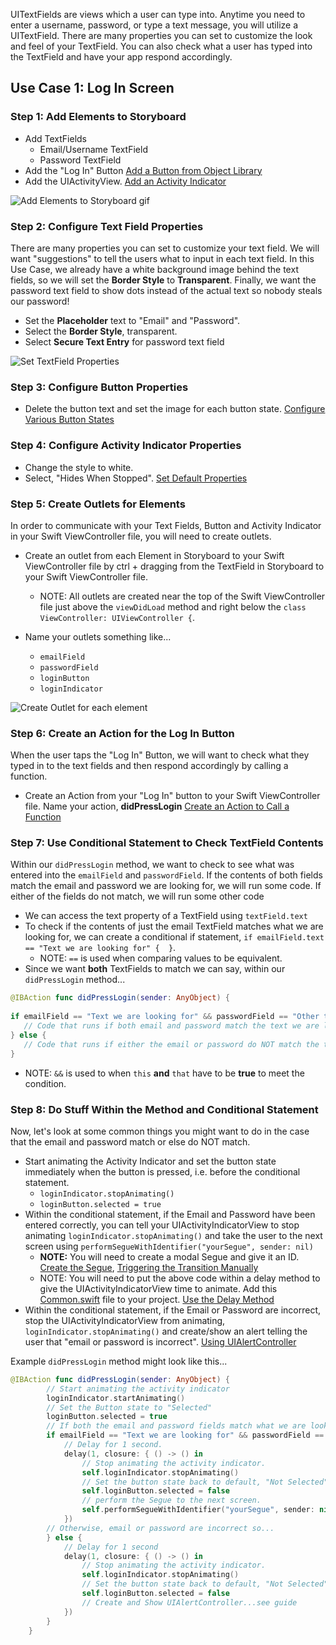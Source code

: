 UITextFields are views which a user can type into. Anytime you need to enter a username, password, or type a text message, you will utilize a UITextField. There are many properties you can set to customize the look and feel of your TextField. You can also check what a user has typed into the TextField and have your app respond accordingly.

## Use Case 1: Log In Screen

### Step 1: Add Elements to Storyboard

- Add TextFields 
   - Email/Username TextField
   - Password TextField
- Add the "Log In" Button [Add a Button from Object Library](https://github.com/codepath/ios_guides/wiki/Configure-a-Button#step-1-add-button-from-object-library)
- Add the UIActivityView. [Add an Activity Indicator](https://github.com/codepath/ios_guides/wiki/Using-UIActivityIndicatorView#step-1-add-activity-indicator-to-storyboard)
 
![Add Elements to Storyboard gif](http://i.imgur.com/muYoQQ8.gif)  

### Step 2: Configure Text Field Properties

There are many properties you can set to customize your text field. We will want "suggestions" to tell the users what to input in each text field. In this Use Case, we already have a white background image behind the text fields, so we will set the **Border Style** to **Transparent**. Finally, we want the password text field to show dots instead of the actual text so nobody steals our password!

- Set the **Placeholder** text to "Email" and "Password".
- Select the **Border Style**, transparent.  
- Select **Secure Text Entry** for password text field  
  
![Set TextField Properties](http://i.imgur.com/iOIvlMG.gif)  

### Step 3: Configure Button Properties

- Delete the button text and set the image for each button state. [Configure Various Button States](https://github.com/codepath/ios_guides/wiki/Configure-a-Button#step-3-configure-various-button-states)


### Step 4: Configure Activity Indicator Properties

- Change the style to white. 
- Select, "Hides When Stopped". [Set Default Properties](https://github.com/codepath/ios_guides/wiki/Using-UIActivityIndicatorView#step-2-set-default-properties)

### Step 5: Create Outlets for Elements

In order to communicate with your Text Fields, Button and Activity Indicator in your Swift ViewController file, you will need to create outlets.

- Create an outlet from each Element in Storyboard to your Swift ViewController file by ctrl + dragging from the TextField in Storyboard to your Swift ViewController file.
   - NOTE: All outlets are created near the top of the Swift ViewController file just above the `viewDidLoad` method and right below the `class ViewController: UIViewController {`.  
 
- Name your outlets something like...
   - `emailField`
   - `passwordField`
   - `loginButton`
   - `loginIndicator`

![Create Outlet for each element](http://i.imgur.com/uPNEzla.gif)

### Step 6: Create an Action for the Log In Button

When the user taps the "Log In" Button, we will want to check what they typed in to the text fields and then respond accordingly by calling a function.

- Create an Action from your "Log In" button to your Swift ViewController file. Name your action, **didPressLogin** [Create an Action to Call a Function](https://github.com/codepath/ios_guides/wiki/Configure-a-Button#step-5-call-a-function-when-the-button-is-tapped)

### Step 7: Use Conditional Statement to Check TextField Contents

Within our `didPressLogin` method, we want to check to see what was entered into the `emailField` and `passwordField`. If the contents of both fields match the email and password we are looking for, we will run some code. If either of the fields do not match, we will run some other code

- We can access the text property of a TextField using `textField.text`
- To check if the contents of just the email TextField matches what we are looking for, we can create a conditional if statement,  `if emailField.text == "Text we are looking for" {  }`.
   - NOTE: `==` is used when comparing values to be equivalent. 
- Since we want **both** TextFields to match we can say, within our `didPressLogin` method...

```swift
@IBAction func didPressLogin(sender: AnyObject) {
        
if emailField == "Text we are looking for" && passwordField == "Other text we are looking for" {
   // Code that runs if both email and password match the text we are looking for in each case       
} else {
   // Code that runs if either the email or password do NOT match the text we are looking for in each case        
}
```
   - NOTE: `&&` is used to when `this` **and** `that` have to be **true** to meet the condition.

### Step 8: Do Stuff Within the Method and Conditional Statement
Now, let's look at some common things you might want to do in the case that the email and password match or else do NOT match.

- Start animating the Activity Indicator and set the button state immediately when the button is pressed, i.e. before the conditional statement. 
   - `loginIndicator.stopAnimating()`
   - `loginButton.selected = true`
- Within the conditional statement, if the Email and Password have been entered correctly, you can tell your UIActivityIndicatorView to stop animating `loginIndicator.stopAnimating()` and take the user to the next screen using `performSegueWithIdentifier("yourSegue", sender: nil)` 
   - **NOTE:** You will need to create a modal Segue and give it an ID. [Create the Segue](https://github.com/codepath/ios_guides/wiki/Using-Modal-Transitions#step-1-create-the-segue), [Triggering the Transition Manually](https://github.com/codepath/ios_guides/wiki/Using-Modal-Transitions#triggering-the-transition-manually)
   - NOTE: You will need to put the above code within a delay method to give the UIActivityIndicatorView time to animate. Add this [Common.swift](https://www.dropbox.com/s/mzfmjlvv863x95e/Common.swift?dl=0) file to your project. [Use the Delay Method](https://github.com/codepath/ios_guides/wiki/Calling-a-Method-After-Delay#step-2-use-the-delay-method) 
- Within the conditional statement, if the Email or Password are incorrect, stop the UIActivityIndicatorView from animating, `loginIndicator.stopAnimating()` and create/show an alert telling the user that "email or password is incorrect". [Using UIAlertController](https://guides.codepath.com/ios/Using-UIAlertController)  

Example `didPressLogin` method might look like this...

```swift
@IBAction func didPressLogin(sender: AnyObject) {
        // Start animating the activity indicator
        loginIndicator.startAnimating()
        // Set the Button state to "Selected"
        loginButton.selected = true
        // If both the email and password fields match what we are looking for...
        if emailField == "Text we are looking for" && passwordField == "Other text we are looking for" {
            // Delay for 1 second.
            delay(1, closure: { () -> () in
                // Stop animating the activity indicator.
                self.loginIndicator.stopAnimating()
                // Set the button state back to default, "Not Selected".
                self.loginButton.selected = false
                // perform the Segue to the next screen.
                self.performSegueWithIdentifier("yourSegue", sender: nil)
            })
        // Otherwise, email or password are incorrect so...
        } else {
            // Delay for 1 second
            delay(1, closure: { () -> () in
                // Stop animating the activity indicator.
                self.loginIndicator.stopAnimating()
                // Set the button state back to default, "Not Selected".
                self.loginButton.selected = false
                // Create and Show UIAlertController...see guide
            })
        }
    }
```
   